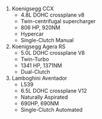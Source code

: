 1. Koenigsegg CCX
	- 4.8L DOHC crossplane v8 
    - Twin-centrifugal supercharger
    - 806 HP, 920NM
    - Hypercar
    - Single-Clutch Manual
2. Koenigsegg Agera RS
    - 5.0L DOHC crossplane V8
    - Twin-Turbo
    - 1341 HP, 1371NM
    - Dual-Clutch
3. Lamboghini Aventador
    - L539
    - 6.5L DOHC crossplane V12
    - Naturally Aspirated
    - 690HP, 690NM
    - Single-Clutch Automated